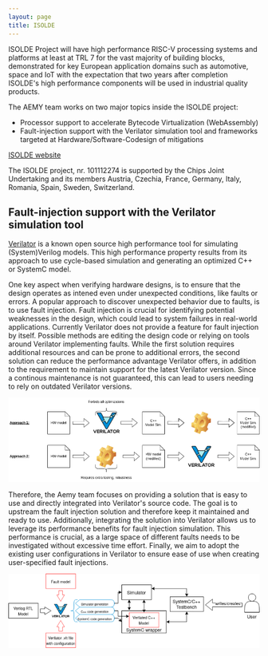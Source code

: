 ```yaml
---
layout: page
title: ISOLDE
---
```


ISOLDE Project will have high performance RISC-V processing systems and
platforms at least at TRL 7 for the vast majority of building blocks,
demonstrated for key European application domains such as automotive, space and
IoT with the expectation that two years after completion ISOLDE's high
performance components will be used in industrial quality products.

The AEMY team works on two major topics inside the ISOLDE project:

 - Processor support to accelerate Bytecode Virtualization (WebAssembly)
 - Fault-injection support with the Verilator simulation tool and frameworks
   targeted at Hardware/Software-Codesign of mitigations

[ISOLDE website](https://isolde-project.eu/)

The ISOLDE project, nr. 101112274 is supported by the Chips Joint Undertaking
and its members Austria, Czechia, France, Germany, Italy, Romania, Spain,
Sweden, Switzerland.

## Fault-injection support with the Verilator simulation tool

[Verilator](https://www.veripool.org/verilator/) is a known open source high performance tool for simulating (System)Verilog models.
This high performance property results from its approach to use cycle-based simulation and generating an optimized C++ or SystemC model.

One key aspect when verifying hardware designs, is to ensure that the design operates as intened even under unexpected conditions, like faults or errors.
A popular approach to discover unexpected behavior due to faults, is to use fault injection.
Fault injection is crucial for identifying potential weaknesses in the design, which could lead to system failures in real-world applications.
Currently Verilator does not provide a feature for fault injection by itself.
Possible methods are editing the design code or relying on tools around Verilator implementing faults.
While the first solution requires additional resources and can be prone to additional errors, the second solution can reduce the performance advantage Verilator offers, in addition to the requirement to maintain support for the latest Verilator version.
Since a continous maintenance is not guaranteed, this can lead to users needing to rely on outdated Verilator versions.

![Current Approaches](/assets/img/current-approaches.png)

Therefore, the Aemy team focuses on providing a solution that is easy to use and directly integrated into Verilator's source code.
The goal is to upstream the fault injection solution and therefore keep it maintained and ready to use.
Additionally, integrating the solution into Verilator allows us to leverage its performance benefits for fault injection simulation.
This performance is crucial, as a large space of different faults needs to be investigated without excessive time effort.
Finally, we aim to adopt the existing user configurations in Verilator to ensure ease of use when creating user-specified fault injections.

![Project Target (Red represents injections of faults)](/assets/img/project-target-fi.png)
